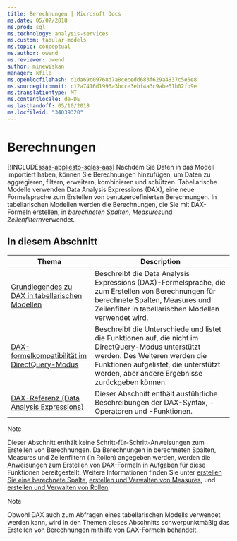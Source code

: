 ```yaml
---
title: Berechnungen | Microsoft Docs
ms.date: 05/07/2018
ms.prod: sql
ms.technology: analysis-services
ms.custom: tabular-models
ms.topic: conceptual
ms.author: owend
ms.reviewer: owend
author: minewiskan
manager: kfile
ms.openlocfilehash: d1da69c09768d7a8cecedd683f629a4837c5e5e8
ms.sourcegitcommit: c12a7416d1996a3bcce3ebf4a3c9abe61b02fb9e
ms.translationtype: MT
ms.contentlocale: de-DE
ms.lasthandoff: 05/10/2018
ms.locfileid: "34039320"
---
```

# <a name="calculations"></a>Berechnungen 
[!INCLUDE[ssas-appliesto-sqlas-aas](../../includes/ssas-appliesto-sqlas-aas.md)]
  Nachdem Sie Daten in das Modell importiert haben, können Sie Berechnungen hinzufügen, um Daten zu aggregieren, filtern, erweitern, kombinieren und schützen. Tabellarische Modelle verwenden Data Analysis Expressions (DAX), eine neue Formelsprache zum Erstellen von benutzerdefinierten Berechnungen. In tabellarischen Modellen werden die Berechnungen, die Sie mit DAX-Formeln erstellen, in *berechneten Spalten*, *Measures*und *Zeilenfiltern*verwendet.  
  
## <a name="in-this-section"></a>In diesem Abschnitt  
  
|Thema|Description|  
|-----------|-----------------|  
|[Grundlegendes zu DAX in tabellarischen Modellen](../../analysis-services/tabular-models/understanding-dax-in-tabular-models-ssas-tabular.md)|Beschreibt die Data Analysis Expressions (DAX)-Formelsprache, die zum Erstellen von Berechnungen für berechnete Spalten, Measures und Zeilenfilter in tabellarischen Modellen verwendet wird.|  
|[DAX-formelkompatibilität im DirectQuery-Modus](http://msdn.microsoft.com/en-us/981b6a68-434d-4db6-964e-d92f8eb3ee3e)|Beschreibt die Unterschiede und listet die Funktionen auf, die nicht im DirectQuery-Modus unterstützt werden. Des Weiteren werden die Funktionen aufgelistet, die unterstützt werden, aber andere Ergebnisse zurückgeben können.|  
|[DAX-Referenz (Data Analysis Expressions)](http://msdn.microsoft.com/en-us/70a82136-0926-4a91-bcb3-e18e82593b0d)|Dieser Abschnitt enthält ausführliche Beschreibungen der DAX-Syntax, -Operatoren und -Funktionen.|  
  
> [!NOTE]  
>  Dieser Abschnitt enthält keine Schritt-für-Schritt-Anweisungen zum Erstellen von Berechnungen. Da Berechnungen in berechneten Spalten, Measures und Zeilenfiltern (in Rollen) angegeben werden, werden die Anweisungen zum Erstellen von DAX-Formeln in Aufgaben für diese Funktionen bereitgestellt. Weitere Informationen finden Sie unter [erstellen Sie eine berechnete Spalte](../../analysis-services/tabular-models/ssas-calculated-columns-create-a-calculated-column.md), [erstellen und Verwalten von Measures](../../analysis-services/tabular-models/create-and-manage-measures-ssas-tabular.md), und [erstellen und Verwalten von Rollen](../../analysis-services/tabular-models/create-and-manage-roles-ssas-tabular.md).  
  
> [!NOTE]  
>  Obwohl DAX auch zum Abfragen eines tabellarischen Modells verwendet werden kann, wird in den Themen dieses Abschnitts schwerpunktmäßig das Erstellen von Berechnungen mithilfe von DAX-Formeln behandelt.  
  
  
